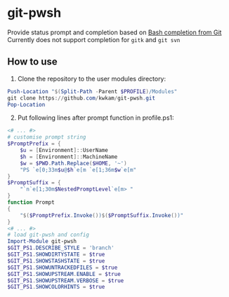 # git-pwsh
Provide status prompt and completion based on [Bash completion from Git](
https://github.com/git/git/tree/master/contrib/completion
)\
Currently does not support completion for `gitk` and `git svn`

## How to use
1. Clone the repository to the user modules directory:
```powershell
Push-Location "$(Split-Path -Parent $PROFILE)/Modules"
git clone https://github.com/kwkam/git-pwsh.git
Pop-Location
```
2. Put following lines after prompt function in profile.ps1:
```powershell
<# ... #>
# customise prompt string
$PromptPrefix = {
    $u = [Environment]::UserName
    $h = [Environment]::MachineName
    $w = $PWD.Path.Replace($HOME, '~')
    "PS `e[0;33m$u@$h`e[m `e[1;36m$w`e[m"
}
$PromptSuffix = {
    "`n`e[1;30m$NestedPromptLevel`e[m> "
}
function Prompt
{
    "$($PromptPrefix.Invoke())$($PromptSuffix.Invoke())"
}
<# ... #>
# load git-pwsh and config
Import-Module git-pwsh
$GIT_PS1.DESCRIBE_STYLE = 'branch'
$GIT_PS1.SHOWDIRTYSTATE = $true
$GIT_PS1.SHOWSTASHSTATE = $true
$GIT_PS1.SHOWUNTRACKEDFILES = $true
$GIT_PS1.SHOWUPSTREAM.ENABLE = $true
$GIT_PS1.SHOWUPSTREAM.VERBOSE = $true
$GIT_PS1.SHOWCOLORHINTS = $true
```
